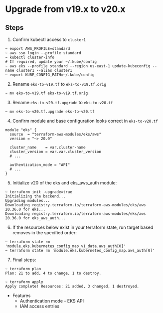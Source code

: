 # Upgrade from v19.x to v20.x

## Steps

1. Confirm kubectl access to `cluster1`

```shell
~ export AWS_PROFILE=standard
~ aws sso login --profile standard
~ kubectl cluster-info
# If required, update your ~/.kube/config
~ aws eks --profile standard --region us-east-1 update-kubeconfig --name cluster1 --alias cluster1
~ export KUBE_CONFIG_PATH=~/.kube/config
```

2. Rename `eks-to-v19.tf` to `eks-to-v19.tf.orig`

```shell
~ mv eks-to-v19.tf eks-to-v19.tf.orig
```

3. Rename `eks-to-v20.tf.upgrade` to `eks-to-v20.tf`

```shell
~ mv eks-to-v20.tf.upgrade eks-to-v20.tf
```

4. Confirm module and base configuration looks correct in `eks-to-v20.tf`

```hcl
module "eks" {
  source  = "terraform-aws-modules/eks/aws"
  version = "~> 20.0"

  cluster_name    = var.cluster-name
  cluster_version = var.var.cluster_version
  # ...
  
  authentication_mode = "API"
  # ...
}
```

5. Initialize v20 of the eks and eks_aws_auth module:

```shell
~ terraform init -upgrade=true
Initializing the backend...
Upgrading modules...
Downloading registry.terraform.io/terraform-aws-modules/eks/aws 20.36.0 for eks...
Downloading registry.terraform.io/terraform-aws-modules/eks/aws 20.36.0 for eks_aws_auth...
```

6. If the resources below exist in your terraform state, run target based removes in the specified order:

```shell
~ terraform state rm 'module.eks.kubernetes_config_map_v1_data.aws_auth[0]'
~ terraform state rm 'module.eks.kubernetes_config_map.aws_auth[0]'
```

7. Final steps:

```shell
~ terraform plan
Plan: 21 to add, 4 to change, 1 to destroy.

~ terraform apply
Apply complete! Resources: 21 added, 3 changed, 1 destroyed.
```

- Features
  - Authentication mode - EKS API
  - IAM access entries
